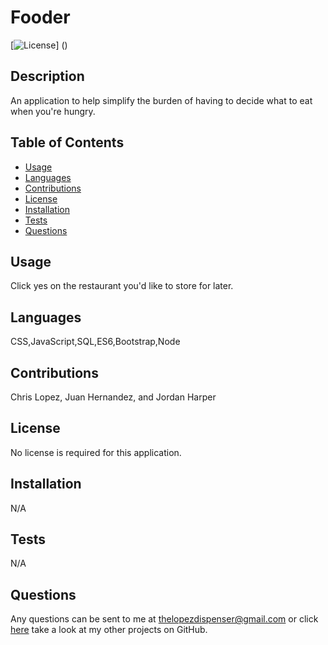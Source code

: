 # Fooder
  [![License]()]
  ()

  ## Description
  An application to help simplify the burden of having to decide what to eat when you're hungry.

  ## Table of Contents
  * [Usage](#usage)
  * [Languages](#languages)
  * [Contributions](#contributions)
  * [License](#license)
  * [Installation](#installation)
  * [Tests](#tests)
  * [Questions](#questions)
  ## Usage
  Click yes on the restaurant you'd like to store for later.
  ## Languages
  CSS,JavaScript,SQL,ES6,Bootstrap,Node
  ## Contributions
  Chris Lopez, Juan Hernandez, and Jordan Harper
  ## License
  No license is required for this application.
  ## Installation
  N/A
  ## Tests
  N/A
  
  ## Questions
  Any questions can be sent to me at [thelopezdispenser@gmail.com](mailto"thelopezdispenser@gmail.com)
  or click [here](https://github.com/Chris-L985/) take a look at my other projects on GitHub.
